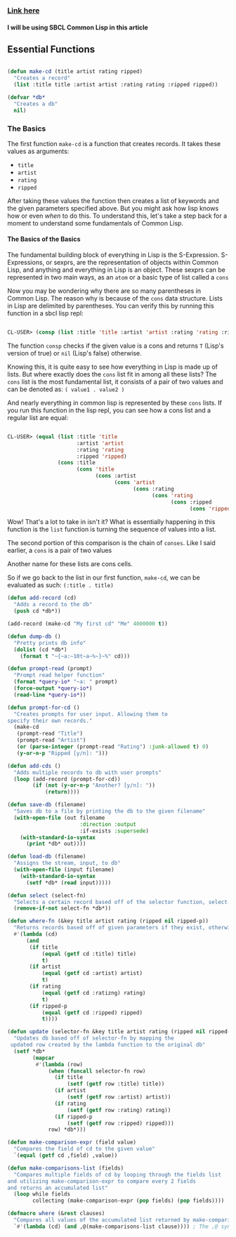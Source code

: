


### [Link here](https://gigamonkeys.com/book/practical-a-simple-database.html)


#### I will be using SBCL Common Lisp in this article




## Essential Functions



```lisp

(defun make-cd (title artist rating ripped)
  "Creates a record"
  (list :title title :artist artist :rating rating :ripped ripped))

(defvar *db*
  "Creates a db"
  nil)

```



### The Basics


The first function `make-cd` is a function that creates records. It takes these values as arguments:

*  `title`
*  `artist`
*  `rating`
*  `ripped`


After taking these values the function then creates a list of keywords and the given parameters
specified above. But you might ask how lisp knows how or even _when_ to do this. To understand this,
let's take a step back for a moment to understand some fundamentals of Common Lisp.


#### The Basics of the Basics


The fundamental building block of everything in Lisp is the S-Expression. S-Expressions, or sexprs,
are the representation of objects within Common Lisp, and anything and everything in Lisp is an object.
These sexprs can be represented in two main ways, as an `atom` or a basic type of list
called a `cons`

Now you may be wondering why there are so many parentheses in Common Lisp. The reason why
is because of the `cons` data structure. Lists in Lisp are delimited by parentheses.
You can verify this by running this function in a sbcl lisp repl:


```lisp

CL-USER> (consp (list :title 'title :artist 'artist :rating 'rating :ripped 'ripped))
```

The function `consp` checks if the given value is a cons and returns `T`
(Lisp's version of true) or `nil` (Lisp's false) otherwise.

Knowing this, it is quite easy to see how everything in Lisp is made up of lists. But where exactly
does the `cons` list fit in among all these lists? The `cons` list is the most fundamental
list, it consists of a pair of two values and can be denoted as: `( value1 . value2 )`

And nearly everything in common lisp is represented by these `cons` lists.
If you run this function in the lisp repl, you can see how a cons list and a regular list are equal:


```lisp

CL-USER> (equal (list :title 'title 
                      :artist 'artist 
                      :rating 'rating 
                      :ripped 'ripped) 
                (cons :title 
                      (cons 'title 
                            (cons :artist 
                                  (cons 'artist 
                                        (cons :rating 
                                              (cons 'rating 
                                                    (cons :ripped 
                                                          (cons 'ripped '())))))))))
```

Wow! That's a lot to take in isn't it? What is essentially happening in this function is the `list`
function is turning the sequence of values into a list. 

The second portion of this comparison is the chain of `conses`. Like I said earlier,
a `cons` is a pair of two values

Another name for these lists are cons cells.

So if we go back to the list in our first function, `make-cd`, we can be evaluated as such: 
`(:title . title)`

```lisp
(defun add-record (cd)
  "Adds a record to the db" 
  (push cd *db*))

(add-record (make-cd "My first cd" "Me" 4000000 t))

(defun dump-db ()
  "Pretty prints db info"
  (dolist (cd *db*)
    (format t "~{~a:~10t~a~%~}~%" cd)))

(defun prompt-read (prompt)
  "Prompt read helper function"
  (format *query-io* "~a: " prompt)
  (force-output *query-io*)
  (read-line *query-io*))

(defun prompt-for-cd ()
  "Creates prompts for user input. Allowing them to
specify their own records."
  (make-cd
   (prompt-read "Title")
   (prompt-read "Artist")
   (or (parse-integer (prompt-read "Rating") :junk-allowed t) 0)
   (y-or-n-p "Ripped [y/n]: ")))

(defun add-cds ()
  "Adds multiple records to db with user prompts"
  (loop (add-record (prompt-for-cd))
        (if (not (y-or-n-p "Another? [y/n]: "))
            (return))))

(defun save-db (filename)
  "Saves db to a file by printing the db to the given filename"
  (with-open-file (out filename
                       :direction :output
                       :if-exists :supersede)
    (with-standard-io-syntax 
      (print *db* out))))

(defun load-db (filename)
  "Assigns the stream, input, to db"
  (with-open-file (input filename)
    (with-standard-io-syntax 
      (setf *db* (read input)))))

(defun select (select-fn)
  "Selects a certain record based off of the selector function, select-p"
  (remove-if-not select-fn *db*))

(defun where-fn (&key title artist rating (ripped nil ripped-p))
  "Returns records based off of given parameters if they exist, otherwise returns T"
  #'(lambda (cd)
      (and
       (if title 
           (equal (getf cd :title) title) 
           t)
       (if artist 
           (equal (getf cd :artist) artist) 
           t)
       (if rating 
           (equal (getf cd :ratizng) rating) 
           t)
       (if ripped-p 
           (equal (getf cd :ripped) ripped)
           t))))

(defun update (selector-fn &key title artist rating (ripped nil ripped-p))
  "Updates db based off of selector-fn by mapping the
 updated row created by the lambda function to the original db"
  (setf *db* 
        (mapcar 
         #'(lambda (row)
             (when (funcall selector-fn row)
               (if title
                   (setf (getf row :title) title))
               (if artist 
                   (setf (getf row :artist) artist))
               (if rating 
                   (setf (getf row :rating) rating))
               (if ripped-p
                   (setf (getf row :ripped) ripped)))
             row) *db*)))

(defun make-comparison-expr (field value)
  "Compares the field of cd to the given value"
  `(equal (getf cd ,field) ,value))

(defun make-comparisons-list (fields)
  "Compares multiple fields of cd by looping through the fields list 
and utilizing make-comparison-expr to compare every 2 fields
and returns an accumulated list"
  (loop while fields
        collecting (make-comparison-expr (pop fields) (pop fields))))

(defmacro where (&rest clauses)
  "Compares all values of the accumulated list returned by make-comparisons-list"
  `#'(lambda (cd) (and ,@(make-comparisons-list clause)))) ; The ,@ syntax splices values together within a list


```
